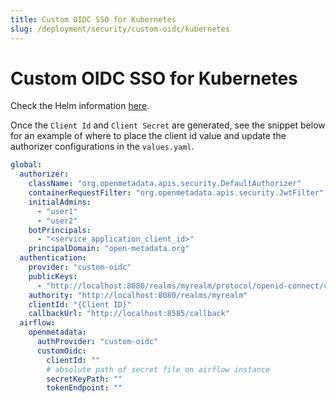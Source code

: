 ```yaml
---
title: Custom OIDC SSO for Kubernetes
slug: /deployment/security/custom-oidc/kubernetes
---
```


# Custom OIDC SSO for Kubernetes

Check the Helm information [here](https://artifacthub.io/packages/search?repo=open-metadata).

Once the `Client Id` and `Client Secret` are generated, see the snippet below for an example of where to
place the client id value and update the authorizer configurations in the `values.yaml`.

```yaml
global:
  authorizer:
    className: "org.openmetadata.apis.security.DefaultAuthorizer"
    containerRequestFilter: "org.openmetadata.apis.security.JwtFilter"
    initialAdmins:
      - "user1"
      - "user2"
    botPrincipals:
      - "<service_application_client_id>"
    principalDomain: "open-metadata.org"
  authentication:
    provider: "custom-oidc"
    publicKeys:
      - "http://localhost:8080/realms/myrealm/protocol/openid-connect/certs"
    authority: "http://localhost:8080/realms/myrealm"
    clientId: "{Client ID}"
    callbackUrl: "http://localhost:8585/callback"
  airflow:
    openmetadata:
      authProvider: "custom-oidc"
      customOidc:
        clientId: ""
        # absolute path of secret file on airflow instance
        secretKeyPath: ""
        tokenEndpoint: ""
```
